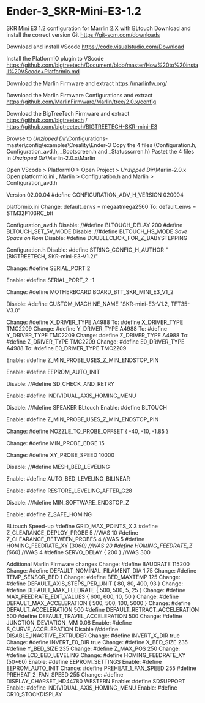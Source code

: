 # Ender-3_SKR-Mini-E3-1.2
SKR Mini E3 1.2 configuration for Marrlin 2.X with BLtouch
Download and install the correct version Git
https://git-scm.com/downloads

Download and install VScode
https://code.visualstudio.com/Download

Install the PlatformIO plugin to VScode
https://github.com/bigtreetech/Document/blob/master/How%20to%20install%20VScode+Platformio.md

Download the Marlin Firmware and extract 
https://marlinfw.org/

Download the Marlin Firmware Configurations and extract 
https://github.com/MarlinFirmware/Marlin/tree/2.0.x/config

Download the BigTreeTech Firmware and extract 
https://github.com/bigtreetech / https://github.com/bigtreetech/BIGTREETECH-SKR-mini-E3

Browse to *Unzipped Dir*\Configurations-master\config\examples\Creality\Ender-3
Copy the 4 files (Configuration.h, Configuration_avd.h, _Bootscreen.h and _Statusscrren.h)
Pastet the 4 files in *Unzipped Dir*\Marlin-2.0.x\Marlin

Open VScode > PlatformIO > Open Project > *Unzipped Dir*\Marlin-2.0.x
Open platformio.ini , Marlin > Configuration.h and Marlin > Configuration_avd.h

Version 02.00.04 #define CONFIGURATION_ADV_H_VERSION 020004

platformio.ini
Change: default_envs = megaatmega2560
To: default_envs = STM32F103RC_btt

Configuration_avd.h
Disable: //#define BLTOUCH_DELAY 200
#define BLTOUCH_SET_5V_MODE
Disable: //#define BLTOUCH_HS_MODE
*Save Space on Rom*
Disable: #define DOUBLECLICK_FOR_Z_BABYSTEPPING

Configuration.h
Disable: #define STRING_CONFIG_H_AUTHOR "(BIGTREETECH, SKR-mini-E3-V1.2)"

Change: #define SERIAL_PORT 2

Enable: #define SERIAL_PORT_2 -1

Change: #define MOTHERBOARD BOARD_BTT_SKR_MINI_E3_V1_2

Disable: #define CUSTOM_MACHINE_NAME "SKR-mini-E3-V1.2, TFT35-V3.0"

Change: #define X_DRIVER_TYPE  A4988
	To: #define X_DRIVER_TYPE  TMC2209
Change: #define Y_DRIVER_TYPE  A4988
	To: #define Y_DRIVER_TYPE  TMC2209
Change: #define Z_DRIVER_TYPE  A4988
	To: #define Z_DRIVER_TYPE  TMC2209
Change: #define E0_DRIVER_TYPE  A4988
	To: #define E0_DRIVER_TYPE TMC2209

Enable: #define Z_MIN_PROBE_USES_Z_MIN_ENDSTOP_PIN

Enable: #define EEPROM_AUTO_INIT

Disable: //#define SD_CHECK_AND_RETRY

Enable: #define INDIVIDUAL_AXIS_HOMING_MENU

Disable: //#define SPEAKER
BLtouch
Enable: #define BLTOUCH

Enable: #define Z_MIN_PROBE_USES_Z_MIN_ENDSTOP_PIN

Change: #define NOZZLE_TO_PROBE_OFFSET { -40, -10, -1.85 }

Change: #define MIN_PROBE_EDGE 15

Change: #define XY_PROBE_SPEED 10000

Disable: //#define MESH_BED_LEVELING

Enable: #define AUTO_BED_LEVELING_BILINEAR

Enable: #define RESTORE_LEVELING_AFTER_G28

Disable: //#define MIN_SOFTWARE_ENDSTOP_Z

Enable: #define Z_SAFE_HOMING

BLtouch Speed-up
#define GRID_MAX_POINTS_X 3
#define Z_CLEARANCE_DEPLOY_PROBE   5 //WAS 10
#define Z_CLEARANCE_BETWEEN_PROBES  4 //WAS 5
#define HOMING_FEEDRATE_XY (30*60) //WAS 20 
#define HOMING_FEEDRATE_Z  (6*60) //WAS 4
#define SERVO_DELAY { 200 }  //WAS 300



Additional Marlin Firmware changes
Change: #define BAUDRATE 115200
Change: #define DEFAULT_NOMINAL_FILAMENT_DIA 1.75
Change: #define TEMP_SENSOR_BED 1
Change: #define BED_MAXTEMP      125
Change: #define DEFAULT_AXIS_STEPS_PER_UNIT   { 80, 80, 400, 93 }
Change: #define DEFAULT_MAX_FEEDRATE          { 500, 500, 5, 25 }
Change: #define MAX_FEEDRATE_EDIT_VALUES    { 600, 600, 10, 50 } 
Change: #define DEFAULT_MAX_ACCELERATION      { 500, 500, 100, 5000 }
Change: #define DEFAULT_ACCELERATION          500 
    #define DEFAULT_RETRACT_ACCELERATION  500
    #define DEFAULT_TRAVEL_ACCELERATION   500
Change: #define JUNCTION_DEVIATION_MM 0.08
Enable: #define S_CURVE_ACCELERATION
Disable //#define DISABLE_INACTIVE_EXTRUDER
Change: #define INVERT_X_DIR true
Change: #define INVERT_E0_DIR true
Change: #define X_BED_SIZE 235
    #define Y_BED_SIZE 235
Change: #define Z_MAX_POS 250
Change: #define LCD_BED_LEVELING
Change: #define HOMING_FEEDRATE_XY (50*60)
Enable: #define EEPROM_SETTINGS
Enable: #define EEPROM_AUTO_INIT
Change: #define PREHEAT_1_FAN_SPEED   255
	    #define PREHEAT_2_FAN_SPEED   255
Change: #define DISPLAY_CHARSET_HD44780 WESTERN
Enable: #define SDSUPPORT
Enable: #define INDIVIDUAL_AXIS_HOMING_MENU
Enable: #define CR10_STOCKDISPLAY
